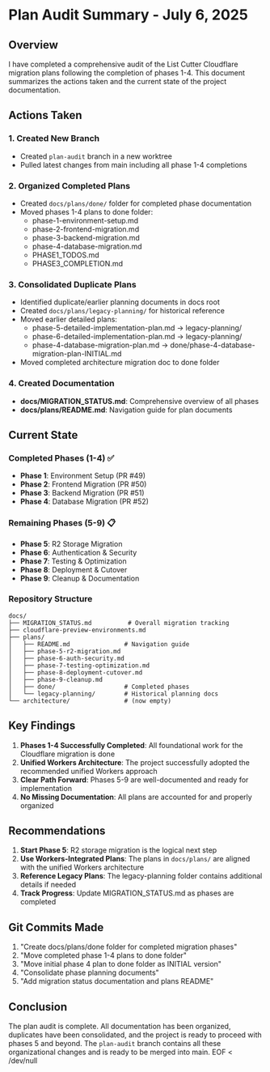 # Plan Audit Summary - July 6, 2025

## Overview

I have completed a comprehensive audit of the List Cutter Cloudflare migration plans following the completion of phases 1-4. This document summarizes the actions taken and the current state of the project documentation.

## Actions Taken

### 1. Created New Branch
- Created `plan-audit` branch in a new worktree
- Pulled latest changes from main including all phase 1-4 completions

### 2. Organized Completed Plans
- Created `docs/plans/done/` folder for completed phase documentation
- Moved phases 1-4 plans to done folder:
  - phase-1-environment-setup.md
  - phase-2-frontend-migration.md
  - phase-3-backend-migration.md
  - phase-4-database-migration.md
  - PHASE1_TODOS.md
  - PHASE3_COMPLETION.md

### 3. Consolidated Duplicate Plans
- Identified duplicate/earlier planning documents in docs root
- Created `docs/plans/legacy-planning/` for historical reference
- Moved earlier detailed plans:
  - phase-5-detailed-implementation-plan.md → legacy-planning/
  - phase-6-detailed-implementation-plan.md → legacy-planning/
  - phase-4-database-migration-plan.md → done/phase-4-database-migration-plan-INITIAL.md
- Moved completed architecture migration doc to done folder

### 4. Created Documentation
- **docs/MIGRATION_STATUS.md**: Comprehensive overview of all phases
- **docs/plans/README.md**: Navigation guide for plan documents

## Current State

### Completed Phases (1-4) ✅
- **Phase 1**: Environment Setup (PR #49)
- **Phase 2**: Frontend Migration (PR #50)
- **Phase 3**: Backend Migration (PR #51)
- **Phase 4**: Database Migration (PR #52)

### Remaining Phases (5-9) 📋
- **Phase 5**: R2 Storage Migration
- **Phase 6**: Authentication & Security
- **Phase 7**: Testing & Optimization
- **Phase 8**: Deployment & Cutover
- **Phase 9**: Cleanup & Documentation

### Repository Structure
```
docs/
├── MIGRATION_STATUS.md          # Overall migration tracking
├── cloudflare-preview-environments.md
├── plans/
│   ├── README.md               # Navigation guide
│   ├── phase-5-r2-migration.md
│   ├── phase-6-auth-security.md
│   ├── phase-7-testing-optimization.md
│   ├── phase-8-deployment-cutover.md
│   ├── phase-9-cleanup.md
│   ├── done/                   # Completed phases
│   └── legacy-planning/        # Historical planning docs
└── architecture/               # (now empty)
```

## Key Findings

1. **Phases 1-4 Successfully Completed**: All foundational work for the Cloudflare migration is done
2. **Unified Workers Architecture**: The project successfully adopted the recommended unified Workers approach
3. **Clear Path Forward**: Phases 5-9 are well-documented and ready for implementation
4. **No Missing Documentation**: All plans are accounted for and properly organized

## Recommendations

1. **Start Phase 5**: R2 storage migration is the logical next step
2. **Use Workers-Integrated Plans**: The plans in `docs/plans/` are aligned with the unified Workers architecture
3. **Reference Legacy Plans**: The legacy-planning folder contains additional details if needed
4. **Track Progress**: Update MIGRATION_STATUS.md as phases are completed

## Git Commits Made

1. "Create docs/plans/done folder for completed migration phases"
2. "Move completed phase 1-4 plans to done folder"
3. "Move initial phase 4 plan to done folder as INITIAL version"
4. "Consolidate phase planning documents"
5. "Add migration status documentation and plans README"

## Conclusion

The plan audit is complete. All documentation has been organized, duplicates have been consolidated, and the project is ready to proceed with phases 5 and beyond. The `plan-audit` branch contains all these organizational changes and is ready to be merged into main.
EOF < /dev/null